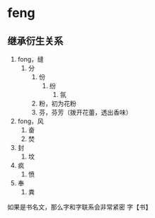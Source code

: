 # feng

## 继承衍生关系

1. fong，缝
   1. 分
      1. 份
         1. 纷
            1. 氛
      2. 粉，初为花粉
      3. 芬，芬芳（拨开花蕾，透出香味）
2. fong，风
   1. 奋
   2. 焚
3. 封
   1. 坟
4. 疯
   1. 愤
5. 奉
   1. 粪



如果是书名文，那么字和字联系会非常紧密
字【书】